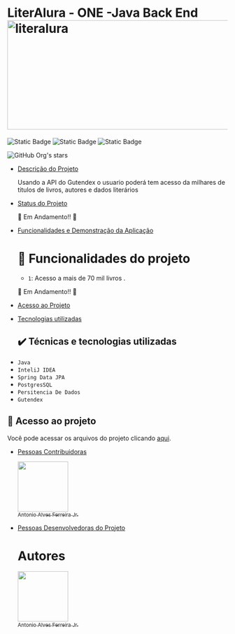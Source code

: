 # LiterAlura - ONE -Java Back End <img width="850" height="250" alt="literalura" src="https://github.com/user-attachments/assets/07f1d756-daa5-4d50-bbc9-1bb40f862d72" />


![Static Badge](https://img.shields.io/badge/Status-Em_Desenvolvimento-blue)
![Static Badge](https://img.shields.io/badge/API_Usada-Gutendex-green)
![Static Badge](https://img.shields.io/badge/Challenge_ONE-Java_Back_End_Alura-00FF00)


![GitHub Org's stars](https://img.shields.io/github/stars/Antonioafj?style=social)

* [Descrição do Projeto](#descrição-do-projeto)
 
   Usando a API do Gutendex o usuario poderá tem acesso da milhares de titulos de livros, autores e dados literários

  
* [Status do Projeto](#status-do-Projeto)
  
  :clap: Em Andamento!! :muscle:

* [Funcionalidades e Demonstração da Aplicação](#funcionalidades-e-demonstração-da-aplicação)

  # :hammer: Funcionalidades do projeto
  
  - `1`: Acesso a mais de 70 mil livros .

 
  :clap: Em Andamento!! :muscle:


* [Acesso ao Projeto](#acesso-ao-projeto)

  
* [Tecnologias utilizadas](#tecnologias-utilizadas)
  ## ✔️ Técnicas e tecnologias utilizadas

- ``Java``
- ``InteliJ IDEA``
- ``Spring Data JPA``
- ``PostgresSQL``
- ``Persitencia De Dados``
- `` Gutendex ``



## 📁 Acesso ao projeto
Você pode acessar os arquivos do projeto clicando [aqui](https://github.com/Antonioafj/literalura-challenge-Java/tree/main).
  
* [Pessoas Contribuidoras](#pessoas-contribuidoras)
  
   [<img loading="lazy" src="https://avatars.githubusercontent.com/u/167789057?s=400&u=21052b749353169db846fbab43111257cd8342eb&v=4" width=115><br><sub>Antonio Alves Ferreira Jr.</sub>](https://github.com/Antonioafj)


 
* [Pessoas Desenvolvedoras do Projeto](#pessoas-desenvolvedoras)
  
  # Autores
 
   [<img loading="lazy" src="https://avatars.githubusercontent.com/u/167789057?s=400&u=21052b749353169db846fbab43111257cd8342eb&v=4" width=115><br><sub>Antonio Alves Ferreira Jr.</sub>](https://github.com/Antonioafj) 
  



